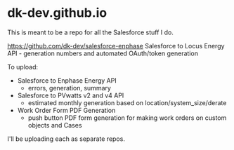dk-dev.github.io
================

This is meant to be a repo for all the Salesforce stuff I do.

https://github.com/dk-dev/salesforce-enphase
Salesforce to Locus Energy API
	- generation numbers and automated OAuth/token generation

To upload:
* Salesforce to Enphase Energy API
	- errors, generation, summary
* Salesforce to PVwatts v2 and v4 API
	- estimated monthly generation based on location/system_size/derate
* Work Order Form PDF Generation
	- push button PDF form generation for making work orders on custom objects and Cases

I'll be uploading each as separate repos.